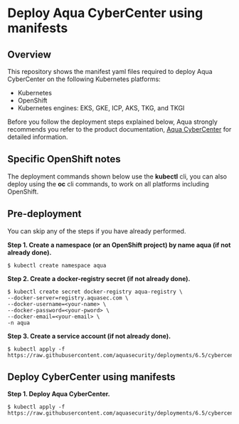 # Deploy Aqua CyberCenter using manifests

## Overview

This repository shows the manifest yaml files required to deploy Aqua CyberCenter on the following Kubernetes platforms:
* Kubernetes
* OpenShift
* Kubernetes engines: EKS, GKE, ICP, AKS, TKG, and TKGI

Before you follow the deployment steps explained below, Aqua strongly recommends you refer to the product documentation, [Aqua CyberCenter](https://docs.aquasec.com/docs/cybercenter-description) for detailed information.

## Specific OpenShift notes
The deployment commands shown below use the **kubectl** cli, you can also deploy using the **oc** cli commands, to work on all platforms including OpenShift.

## Pre-deployment

You can skip any of the steps if you have already performed.

**Step 1. Create a namespace (or an OpenShift  project) by name aqua (if not already done).**

```SHELL
$ kubectl create namespace aqua
```

**Step 2. Create a docker-registry secret (if not already done).**

```SHELL
$ kubectl create secret docker-registry aqua-registry \
--docker-server=registry.aquasec.com \
--docker-username=<your-name> \
--docker-password=<your-pword> \
--docker-email=<your-email> \
-n aqua
```

**Step 3. Create a service account (if not already done).**

```SHELL
$ kubectl apply -f https://raw.githubusercontent.com/aquasecurity/deployments/6.5/cybercenter/kubernetes_and_openshift/manifests/001_cybercenter_serviceAccount.yaml
```

## Deploy CyberCenter using manifests

**Step 1. Deploy Aqua CyberCenter.**

```SHELL
$ kubectl apply -f https://raw.githubusercontent.com/aquasecurity/deployments/6.5/cybercenter/kubernetes_and_openshift/manifests/002_cybercenter_deploy.yaml
```
